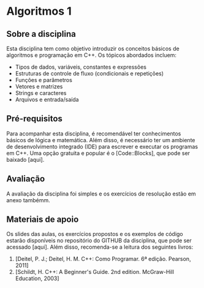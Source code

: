 <!DOCTYPE html>
<html lang="pt-br">
<head>
    <meta charset="UTF-8">
</head>
<body>
    <h1>Algoritmos 1</h1>
    <h2>Sobre a disciplina</h2>
    <p>Esta disciplina tem como objetivo introduzir os conceitos básicos de algoritmos e programação em C++. Os tópicos abordados incluem:</p>
    <ul>
        <li>Tipos de dados, variáveis, constantes e expressões</li>
        <li>Estruturas de controle de fluxo (condicionais e repetições)</li>
        <li>Funções e parâmetros</li>
        <li>Vetores e matrizes</li>
        <li>Strings e caracteres</li>
        <li>Arquivos e entrada/saída</li>
    </ul>
    <h2>Pré-requisitos</h2>
    <p>Para acompanhar esta disciplina, é recomendável ter conhecimentos básicos de lógica e matemática. Além disso, é necessário ter um ambiente de desenvolvimento integrado (IDE) para escrever e executar os programas em C++. Uma opção gratuita e popular é o [Code::Blocks], que pode ser baixado [aqui].</p>
    <h2>Avaliação</h2>
    <p>A avaliação da disciplina foi simples e os exercícios de resolução estão em anexo tambémm.</p>
    <h2>Materiais de apoio</h2>
    <p>Os slides das aulas, os exercícios propostos e os exemplos de código estarão disponíveis no repositório do GITHUB da disciplina, que pode ser acessado [aqui]. Além disso, recomenda-se a leitura dos seguintes livros:</p>
    <ol>
        <li>[Deitel, P. J.; Deitel, H. M. C++: Como Programar. 6ª edição. Pearson, 2011]</li>
        <li>[Schildt, H. C++: A Beginner's Guide. 2nd edition. McGraw-Hill Education, 2003]</li>
    </ol>
</body>
</html>
